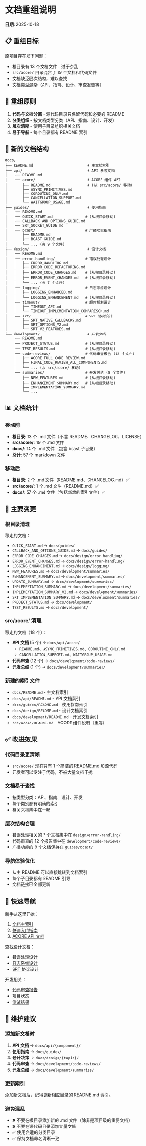 # 文档重组说明

**日期**: 2025-10-18

## 📋 重组目标

原项目存在以下问题：
- 根目录有 13 个文档文件，过于杂乱
- `src/acore/` 目录混合了 19 个文档和代码文件
- 文档缺乏层次结构，难以查找
- 文档类型混杂（API、指南、设计、审查报告等）

## 🎯 重组原则

1. **代码与文档分离** - 源代码目录只保留代码和必要的 README
2. **分类组织** - 按文档类型分类（API、指南、设计、开发）
3. **层次清晰** - 使用子目录组织相关文档
4. **易于导航** - 每个目录都有 README 索引

## 📂 新的文档结构

```
docs/
├── README.md                         # 主文档索引
├── api/                              # API 参考文档
│   ├── README.md
│   └── acore/                        # ACORE 组件 API
│       ├── README.md                 # (从 src/acore/ 移动)
│       ├── ASYNC_PRIMITIVES.md
│       ├── COROUTINE_ONLY.md
│       ├── CANCELLATION_SUPPORT.md
│       └── WAITGROUP_USAGE.md
├── guides/                           # 使用指南
│   ├── README.md
│   ├── QUICK_START.md               # (从根目录移动)
│   ├── CALLBACK_AND_OPTIONS_GUIDE.md
│   ├── SRT_SOCKET_GUIDE.md
│   └── bcast/                       # 广播功能指南
│       ├── README.md
│       ├── BCAST_GUIDE.md
│       └── ... (共 9 个文件)
├── design/                           # 设计文档
│   ├── README.md
│   ├── error-handling/              # 错误处理设计
│   │   ├── ERROR_HANDLING.md
│   │   ├── ERROR_CODE_REFACTORING.md
│   │   ├── ERROR_CODE_CHANGES.md    # (从根目录移动)
│   │   ├── ERROR_EVENT_CHANGES.md   # (从根目录移动)
│   │   └── ... (共 7 个文件)
│   ├── logging/                     # 日志系统设计
│   │   ├── LOGGING_ENHANCED.md
│   │   └── LOGGING_ENHANCEMENT.md   # (从根目录移动)
│   ├── timeout/                     # 超时机制设计
│   │   ├── TIMEOUT_API.md
│   │   └── TIMEOUT_IMPLEMENTATION_COMPARISON.md
│   └── srt/                         # SRT 协议设计
│       ├── SRT_NATIVE_CALLBACKS.md
│       ├── SRT_OPTIONS_V2.md
│       └── SRT_V2_FEATURES.md
└── development/                      # 开发文档
    ├── README.md
    ├── PROJECT_STATUS.md            # (从根目录移动)
    ├── TEST_RESULTS.md              # (从根目录移动)
    ├── code-reviews/                # 代码审查报告 (12 个文件)
    │   ├── ACORE_FULL_CODE_REVIEW.md
    │   ├── FINAL_CODE_REVIEW_ALL_COMPONENTS.md
    │   └── ... (从 src/acore/ 移动)
    └── summaries/                   # 开发总结 (8 个文件)
        ├── NEW_FEATURES.md          # (从根目录移动)
        ├── ENHANCEMENT_SUMMARY.md   # (从根目录移动)
        ├── IMPLEMENTATION_SUMMARY.md
        └── ...
```

## 📊 文档统计

### 移动前
- **根目录**: 13 个 .md 文件（不含 README、CHANGELOG、LICENSE）
- **src/acore/**: 19 个 .md 文件
- **docs/**: 14 个 .md 文件（包含 bcast 子目录）
- **总计**: 57 个 markdown 文件

### 移动后
- **根目录**: 2 个 .md 文件（README.md、CHANGELOG.md）✅
- **src/acore/**: 1 个 .md 文件（README.md）✅
- **docs/**: 57 个 .md 文件（包括新增的索引文件）✅

## 🔄 主要变更

### 根目录清理
移走的文档：
- `QUICK_START.md` → `docs/guides/`
- `CALLBACK_AND_OPTIONS_GUIDE.md` → `docs/guides/`
- `ERROR_CODE_CHANGES.md` → `docs/design/error-handling/`
- `ERROR_EVENT_CHANGES.md` → `docs/design/error-handling/`
- `LOGGING_ENHANCEMENT.md` → `docs/design/logging/`
- `NEW_FEATURES.md` → `docs/development/summaries/`
- `ENHANCEMENT_SUMMARY.md` → `docs/development/summaries/`
- `UPDATE_SUMMARY.md` → `docs/development/summaries/`
- `IMPLEMENTATION_SUMMARY.md` → `docs/development/summaries/`
- `IMPLEMENTATION_SUMMARY_V2.md` → `docs/development/summaries/`
- `SRT_IMPLEMENTATION_SUMMARY.md` → `docs/development/summaries/`
- `PROJECT_STATUS.md` → `docs/development/`
- `TEST_RESULTS.md` → `docs/development/`

### src/acore/ 清理
移走的文档（18 个）：
- **API 文档** (5 个) → `docs/api/acore/`
  - `README.md`、`ASYNC_PRIMITIVES.md`、`COROUTINE_ONLY.md`
  - `CANCELLATION_SUPPORT.md`、`WAITGROUP_USAGE.md`
- **代码审查** (12 个) → `docs/development/code-reviews/`
- **开发总结** (1 个) → `docs/development/summaries/`

### 新建的索引文件
- `docs/README.md` - 主文档索引
- `docs/api/README.md` - API 文档索引
- `docs/guides/README.md` - 使用指南索引
- `docs/design/README.md` - 设计文档索引
- `docs/development/README.md` - 开发文档索引
- `src/acore/README.md` - ACORE 组件说明（重写）

## ✅ 改进效果

### 代码目录更清晰
- `src/acore/` 现在只有 1 个简洁的 README.md 和源代码
- 开发者可以专注于代码，不被大量文档干扰

### 文档易于查找
- 按类型分类：API、指南、设计、开发
- 每个类别都有明确的索引
- 相关文档集中在一起

### 层次结构合理
- 错误处理相关的 7 个文档集中在 `design/error-handling/`
- 代码审查的 12 个报告集中在 `development/code-reviews/`
- 广播功能的 9 个文档保持在 `guides/bcast/`

### 导航体验优化
- 从主 README 可以直接跳转到文档索引
- 每个子目录都有 README 引导
- 文档链接已全部更新

## 🔗 快速导航

新手从这里开始：
1. [文档主索引](README.md)
2. [快速入门指南](guides/QUICK_START.md)
3. [ACORE API 文档](api/acore/)

查找设计文档：
- [错误处理设计](design/error-handling/)
- [日志系统设计](design/logging/)
- [SRT 协议设计](design/srt/)

开发相关：
- [代码审查报告](development/code-reviews/)
- [项目状态](development/PROJECT_STATUS.md)
- [测试结果](development/TEST_RESULTS.md)

## 📝 维护建议

### 添加新文档时
1. **API 文档** → `docs/api/{component}/`
2. **使用指南** → `docs/guides/`
3. **设计决策** → `docs/design/{topic}/`
4. **代码审查** → `docs/development/code-reviews/`
5. **开发总结** → `docs/development/summaries/`

### 更新索引
添加新文档后，记得更新相应目录的 README.md 索引。

### 避免混乱
- ❌ 不要在根目录添加新的 .md 文件（除非是项目级的重要文档）
- ❌ 不要在源代码目录添加大量文档
- ✅ 使用合适的分类目录
- ✅ 保持文档命名清晰一致

